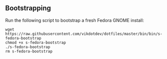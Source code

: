 ## Bootstrapping

Run the following script to bootstrap a fresh Fedora GNOME install:
```shell
wget https://raw.githubusercontent.com/vikdotdev/dotfiles/master/bin/bin/s-fedora-bootstrap
chmod +x s-fedora-bootstrap
./s-fedora-bootstrap
rm s-fedora-bootstrap
```

